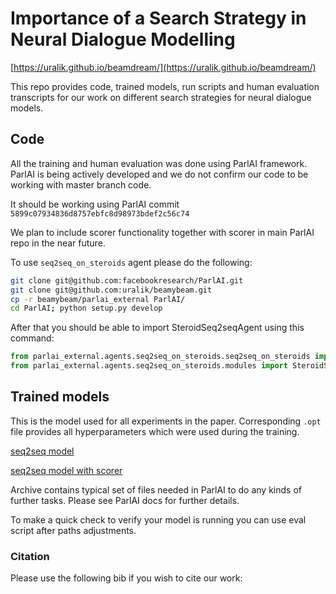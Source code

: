 # Importance of a Search Strategy in Neural Dialogue Modelling

[https://uralik.github.io/beamdream/](https://uralik.github.io/beamdream/)

This repo provides code, trained models, run scripts and human evaluation transcripts for our work
on different search strategies for neural dialogue models.

## Code

All the training and human evaluation was done using ParlAI framework. ParlAI is being actively
developed and we do not confirm our code to be working with master branch code. 

It should be working using ParlAI commit `5899c07934836d8757ebfc8d98973bdef2c56c74`

We plan to include scorer functionality together with scorer in main ParlAI repo in the near future.

To use `seq2seq_on_steroids` agent please do the following:
```bash
git clone git@github.com:facebookresearch/ParlAI.git
git clone git@github.com:uralik/beamybeam.git
cp -r beamybeam/parlai_external ParlAI/
cd ParlAI; python setup.py develop
``` 
After that you should be able to import SteroidSeq2seqAgent using this command:
```python
from parlai_external.agents.seq2seq_on_steroids.seq2seq_on_steroids import SteroidSeq2seqAgent
from parlai_external.agents.seq2seq_on_steroids.modules import SteroidSeq2seq
```

## Trained models
This is the model used for all experiments in the paper. Corresponding `.opt` file provides
all hyperparameters which were used during the training.

[seq2seq model](http://ikulikov.name/model.tar.gz)

[seq2seq model with scorer](http://ikulikov.name/model_with_scorer.tar.gz)

Archive contains typical set of files needed in ParlAI to do any kinds of further tasks. Please see
ParlAI docs for further details.

To make a quick check to verify your model is running you can use eval script after paths
adjustments.


### Citation
Please use the following bib if you wish to cite our work:



